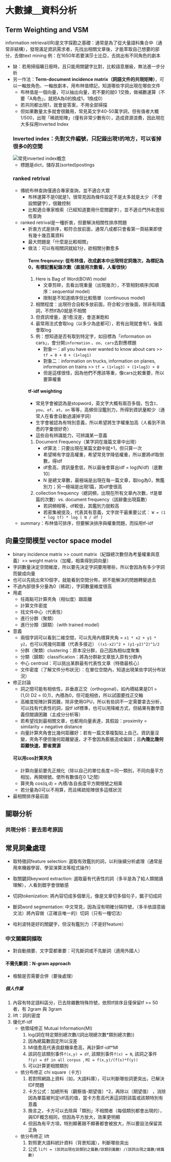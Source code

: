 # 大數據＿資料分析

## Term Weighting and VSM
information retrieval(IR)是文字探勘之基礎：通常是為了從大量語料集合中（通常非結構），發現滿足資訊需求者，先找出相關文章後，才能萃取自己想要的部分，去做text mining
例：在1650年若要演莎士比亞，去挑出有不同角色的劇本
* 缺：若用掃描曠日廢時，且只能用關鍵字比對，比較語意層級，無法進一步分析
* 另一作法：**Term-document incidence matrix（詞語文件的共現矩陣）**，可以一軸放角色、一軸放劇本，用布林值標記，知道哪些字詞出現在哪些文件
   * 布林值是一個向量，可以抽出向量，若不要的就0 1交換，做補數運算（不要「A角色」，就把A為0的換成1，1換成0）
   * 若共同都出現1，就會是答案，不用全部掃描
   * 但如果數量太多就會很難用，常見英文字40-50萬字詞，但有值者大概1/500，出現「稀疏矩陣」（僅有非常少數有0），造成資源浪費，因此現在大多採用Inverted Index
   ### Inverted index：先對文件編號，只記錄出現1的地方，可以省掉很多0的空間
   ![常見inverted index概念](https://github.com/yichensu/Note/blob/master/photo/%E5%B8%B8%E8%A6%8Binverted%20index%E6%A6%82%E5%BF%B5.png)
   * 標題是dict，儲存其(sorted)postings
   ### ranked retrival
   * 傳統布林查詢僅適合專家查詢，並不適合大眾
      * 布林運算不是0就是1，很常見因為條件設定不是太多就是太少（不會設關鍵字），很難控制
      * 比較適合專家檢索（已經知道要用什麼關鍵字），並不適合門外和壹般性查詢
   * ranked retrival是一種折衷，但要解決相關性排序問題
      * 折衷方式是排序，較符合放前面，通常八成都只會看第一頁結果即使有幾十幾百萬資料
      * 最大問題是「什麼是比較相關」
      * 做法：可以有相關詞就給1分，欲相關分數愈多
        #### Term freqeuncy: 從布林值，改成劇本中出現特定詞幾次，為標記為0，有標記舊紀錄次數（直接用次數看，人看很快）
        1. Here is Bag of Word(BOW) model
            + 文章剪碎，去看出現重量（出現幾次），不管相對順序(知順序：sequential model)
            + 限制是不知道順序但比較簡單（continuous model)
        2. 相關程度：出現符合自較多放前面，符合較少放後面，除非有同義詞，不然tf為0就是不相關
        3. 但資訊增量，差1愈沒差，會逐漸飽和
        4. 最常用法式會取log（以多少為底都可），若有出現就會有1，後面會取log
        5. 例：想知道是否有取到特定字，如目標為「information on cars」，會分開`information` 、`on`、`cars`去對應標題
           * 對象一：all you have ever wanted to know about cars >> `tf = 0 + 0 + (1+log1)`
           * 對象二：information on trucks, information on planes, information on trains >> `tf = (1+log3) + (1+log3) + 0`
           * 但是這樣很怪，因為他們不應該等重，像cars比較重要，所以要算權重
        #### tf-idf weighting
        * 常見字會被認為是stopword，英文字大概有兩百多個，包含`I`、`you`、`of`、`at`、`on` 等等，高頻但沒鑑別力，所得到資訊量較少（通常人在看會自動過濾掉字詞）
        * 生字會被認為有特別意義，所以希望將生字權重加高（人看到不熟悉的字彙很好奇）
        * 這些自有辨識能力，可辨識某一意義
        1. Document Frequency（某字詞在幾篇文章中出現） 
            + df算法：只要出現在某篇文獻中就+1，但只算一次
            + 希望稀有字提高權重，希望常見字降低權重，所以要將df取倒數，得idf
            + df愈高，資訊量愈低，所以最後會算出idf = log(N/df)（底數10）
            + N 是總文章數，最極端是出現在每一篇文章，取log為0，無鑑別力；另一極端是出現1篇，其idf會很高
        2. collection frequency（總詞頻，出現在所有文章內次數，tf是單篇的次數）vs. document frequency（該辭彙出現篇數）
           + 若詞頻相等，df較低，其鑑別力就較高
           + 若密集被提及，代表其有意義，文字炭干最重要公式：
           `W = (1 + log tf) * log ( N / df )`
    * summary：布林值可排序，但要解決排序與權重問題，而採用tf-idf
## 向量空間模型 vector space model
* binary incidence matrix >> count matrix（紀錄總次數但為考量權重與意義）>> weight matrix（加權，相乘得到詞向量）
* 字詞數量決定空間維度，所以要先決定字詞要用哪些，所以會因為有多少字詞而變成向量
* 也可以先挑出來10個字，就能看到空間分佈，把不能解決的問題轉變過去
* 不過內部很多分量為0（稀疏），字詞數量維度很高
* 用處
    + 任兩點可計算夾角（相似度）跟距離
    + 計算文件密度
    + 找文件中心（代表性）
    + 進行分群（聚類）
    + 進行分類（歸類）（with trained model）
* 意義
    * 兩個字詞可以看到二維空間，可以先用內積算夾角 = `x1 * x2 + y1 * y2`，也可以用幾何距離（代表多接近） `((x1-x2)^2 + (y1-y2)^2)^1/2`
    * 分群（聚類）clustering：原本沒分群，自己因為相似度聚集
    * 分類（歸類）classification：將為分群新文章放入原有分群內
    * 中心 centroid：可以挑出某群最有代表性文章（特徵最核心）
    * 文件密度（了解文件分布狀況）：在單位空間內，知道出現某些字詞分布狀況）
* 修正討論
    * 詞之間可能有相依性，非垂直正交（orthogonal)，如內積結果是D1 = (1,0) D2 = (0,1)，內積為0，但可能相依，所以試圖要找正交軸
    * 高維度矩陣計算困難，除非使用GPU，所以有些詞不一定需要拿去分析，可以找有代表性的詞，設tf idf標準，也可以用降維方式，但結果有數學意義但閱讀困難（主成分分析等）
    * 若希望找到最相關文章，也都用向量表達，其假設：proximity = similarity = negative distance
    * 向量計算夾角會比幾何距離好：若有一篇文章複製貼上自己，資訊量沒變，夾角不便但幾何距離變遠，才不會因為膨脹造成偏誤；且**內幾比幾何距離快速，節省資源**
    #### 可以用cos計算夾角
    * 計算向量前要先正規化（除以自己的單位長度＝同一類別，不同向量平方相加，再開根號。使所有數值在0 1之間）
    * 算夾角 cos(q,d) = 內積/各自長度平方開根號之相乘
    * 若分量為0可以不用算，而且稀疏矩陣很多這樣狀況
* 最相關排序最前面

## 關聯分析
### 共現分析：要去思考原因

## 常見詞彙處理
* 取特徵詞feature selection: 選取有效鑑別的詞，以利後續分析處理（通常是用來機器學習、學習演算法等程式操作）
* 取關鍵詞keyword extraction: 選取最有代表性的詞（多半是為了給人類閱讀理解），人看到錯字會很敏感
* 切詞tokenization: 將內容切成多個單元，像是文章切多個句子，鋸子切成詞
* 斷詞word segmentation: 中文常見，因為沒有明確分隔符號，（多半依語意級文法）將內容做（正確且唯一的）切詞（只有一種切法）

* 哈利波特是好的關鍵字，但沒有鑑別力（不是好feature）

### 中文關鍵詞擷取
* 對自動摘要、文字雲都重要：可先斷詞或不先斷詞（適用外國人）
#### 不需先斷詞：N-gram approach

* 檢驗是否需要合併（要後處理）
##### 個人作業
1. 內容有特定語料區分，已去除雜數特殊符號，依照tf排序且僅保留tf >= 50者，有 2gram 與 3gram
2. lift：詞的密度
3. 優化tf-idf
   * 依領域修正 Mutual Information(MI)
        1. log(詞在特定類別總次數/(詞出現總次數*類別總次數))
        2. 因為總篇數固定所以沒差
        3. MI值愈高代表貢獻機率愈高，再計算tf-idf*MI
        4. 該詞在該類別事件`f(x,y) = df`, 該類別事件`f(x) = N`, 該詞之事件`f(y) = df in all corpus `, `MI = f(x,y)/(f(x)*f(y))`
        5. 可以計算更相關類別
   * 依分布修正 chi square（卡方）
        1. 若對照網路上資料（如，大語料庫），可以判斷哪些詞更突出，已解決IDF問題
        2. 卡方公式：加總所有（觀察值-期望值）^2，再除以（期望值） ，消除因為單篇被判定idf高的值，當卡方愈高代表這詞對該篇或該類特別有意義
        3. 換言之，卡方可以去除與「類別」不相關者（每個類別都會出現的），與IDF概念相同，但因為平方放大，效果更明顯
        4. 但因為有平方項，特別顯著跟不顯著都會被放大，所以要設法保留其正負
   * 依分布修正 lift
        1. 對照更大語料統計資料（背景知識），判斷哪些突出
        2. 公式 `lift = (該詞出現在該類別之篇數/該類別篇數）/(該詞出現之篇數/總篇數)`

